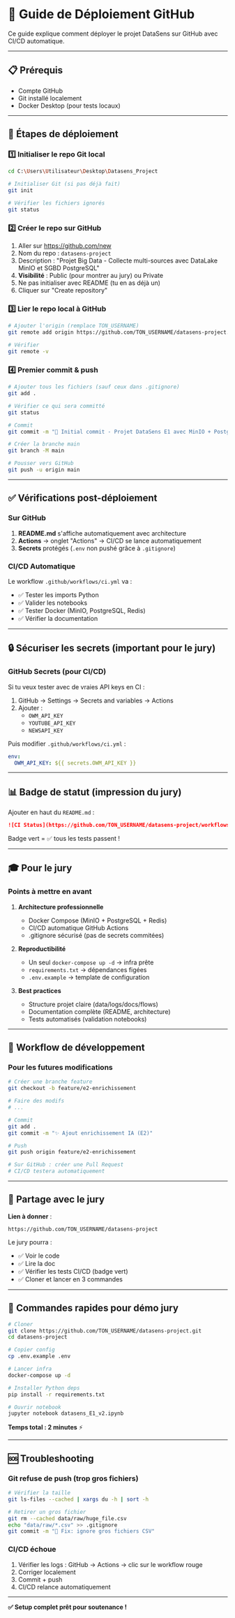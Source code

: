 # 🚀 Guide de Déploiement GitHub

Ce guide explique comment déployer le projet DataSens sur GitHub avec CI/CD automatique.

---

## 📋 Prérequis

- Compte GitHub
- Git installé localement
- Docker Desktop (pour tests locaux)

---

## 🔧 Étapes de déploiement

### 1️⃣ Initialiser le repo Git local

```bash
cd C:\Users\Utilisateur\Desktop\Datasens_Project

# Initialiser Git (si pas déjà fait)
git init

# Vérifier les fichiers ignorés
git status
```

### 2️⃣ Créer le repo sur GitHub

1. Aller sur https://github.com/new
2. Nom du repo : `datasens-project`
3. Description : "Projet Big Data - Collecte multi-sources avec DataLake MinIO et SGBD PostgreSQL"
4. **Visibilité** : Public (pour montrer au jury) ou Private
5. Ne pas initialiser avec README (tu en as déjà un)
6. Cliquer sur "Create repository"

### 3️⃣ Lier le repo local à GitHub

```bash
# Ajouter l'origin (remplace TON_USERNAME)
git remote add origin https://github.com/TON_USERNAME/datasens-project.git

# Vérifier
git remote -v
```

### 4️⃣ Premier commit & push

```bash
# Ajouter tous les fichiers (sauf ceux dans .gitignore)
git add .

# Vérifier ce qui sera committé
git status

# Commit
git commit -m "🎉 Initial commit - Projet DataSens E1 avec MinIO + PostgreSQL"

# Créer la branche main
git branch -M main

# Pousser vers GitHub
git push -u origin main
```

---

## ✅ Vérifications post-déploiement

### Sur GitHub

1. **README.md** s'affiche automatiquement avec architecture
2. **Actions** → onglet "Actions" → CI/CD se lance automatiquement
3. **Secrets** protégés (`.env` non pushé grâce à `.gitignore`)

### CI/CD Automatique

Le workflow `.github/workflows/ci.yml` va :
- ✅ Tester les imports Python
- ✅ Valider les notebooks
- ✅ Tester Docker (MinIO, PostgreSQL, Redis)
- ✅ Vérifier la documentation

---

## 🔒 Sécuriser les secrets (important pour le jury)

### GitHub Secrets (pour CI/CD)

Si tu veux tester avec de vraies API keys en CI :

1. GitHub → Settings → Secrets and variables → Actions
2. Ajouter :
   - `OWM_API_KEY`
   - `YOUTUBE_API_KEY`
   - `NEWSAPI_KEY`

Puis modifier `.github/workflows/ci.yml` :
```yaml
env:
  OWM_API_KEY: ${{ secrets.OWM_API_KEY }}
```

---

## 📊 Badge de statut (impression du jury)

Ajouter en haut du `README.md` :

```markdown
![CI Status](https://github.com/TON_USERNAME/datasens-project/workflows/CI%2FCD%20DataSens/badge.svg)
```

Badge vert = ✅ tous les tests passent !

---

## 🎓 Pour le jury

### Points à mettre en avant

1. **Architecture professionnelle**
   - Docker Compose (MinIO + PostgreSQL + Redis)
   - CI/CD automatique GitHub Actions
   - .gitignore sécurisé (pas de secrets commitées)

2. **Reproductibilité**
   - Un seul `docker-compose up -d` → infra prête
   - `requirements.txt` → dépendances figées
   - `.env.example` → template de configuration

3. **Best practices**
   - Structure projet claire (data/logs/docs/flows)
   - Documentation complète (README, architecture)
   - Tests automatisés (validation notebooks)

---

## 🔄 Workflow de développement

### Pour les futures modifications

```bash
# Créer une branche feature
git checkout -b feature/e2-enrichissement

# Faire des modifs
# ...

# Commit
git add .
git commit -m "✨ Ajout enrichissement IA (E2)"

# Push
git push origin feature/e2-enrichissement

# Sur GitHub : créer une Pull Request
# CI/CD testera automatiquement
```

---

## 📧 Partage avec le jury

**Lien à donner** :
```
https://github.com/TON_USERNAME/datasens-project
```

Le jury pourra :
- ✅ Voir le code
- ✅ Lire la doc
- ✅ Vérifier les tests CI/CD (badge vert)
- ✅ Cloner et lancer en 3 commandes

---

## 🎯 Commandes rapides pour démo jury

```bash
# Cloner
git clone https://github.com/TON_USERNAME/datasens-project.git
cd datasens-project

# Copier config
cp .env.example .env

# Lancer infra
docker-compose up -d

# Installer Python deps
pip install -r requirements.txt

# Ouvrir notebook
jupyter notebook datasens_E1_v2.ipynb
```

**Temps total : 2 minutes** ⚡

---

## 🆘 Troubleshooting

### Git refuse de push (trop gros fichiers)

```bash
# Vérifier la taille
git ls-files --cached | xargs du -h | sort -h

# Retirer un gros fichier
git rm --cached data/raw/huge_file.csv
echo "data/raw/*.csv" >> .gitignore
git commit -m "🔧 Fix: ignore gros fichiers CSV"
```

### CI/CD échoue

1. Vérifier les logs : GitHub → Actions → clic sur le workflow rouge
2. Corriger localement
3. Commit + push
4. CI/CD relance automatiquement

---

**✅ Setup complet prêt pour soutenance !**
